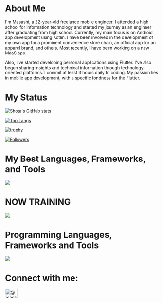 # About Me

I'm Masashi, a 22-year-old freelance mobile engineer. I attended a high school for information technology and started my journey as an engineer after graduating from high school. Currently, my main focus is on Android app development using Kotlin. I have been involved in the development of my own app for a prominent convenience store chain, an official app for an apparel brand, and others. Most recently, I have been working on a new MaaS app.

Also, I've started developing personal applications using Flutter. I've also begun sharing insights and technical information through technology-oriented platforms. I commit at least 3 hours daily to coding. My passion lies in mobile app development, with a specific fondness for the Flutter.

# My Status

![Shota's GitHub stats](https://github-readme-stats.vercel.app/api?username=mnengineer&show_icons=true&theme=vue-dark)

[![Top Langs](https://github-readme-stats.vercel.app/api/top-langs/?username=mnengineer&layout=compact&theme=vue-dark)](https://github.com/anuraghazra/github-readme-stats)

[![trophy](https://github-profile-trophy.vercel.app/?username=mnengineer&theme=discord)](https://github.com/ryo-ma/github-profile-trophy)

[![Followers](https://badgen.org/img/zenn/masashiii/followers?style=flat)](https://zenn.dev/masashiii)

# My Best Languages, Frameworks, and Tools

<img src="https://skillicons.dev/icons?i=kotlin,java,flutter,dart,androidstudio,vscode,github" />

# NOW TRAINING

<img src="https://skillicons.dev/icons?i=flutter,dart,firebase" />

# Programming Languages, Frameworks and Tools

<img src="https://skillicons.dev/icons?i=html,css,js,angular,vue,express,spring,postgresql,sqlite,mysql,androidstudio,vscode,github,firebase,figma,docker" />

# Connect with me:
<p align="left">
<a href="https://medium.com/@masashiii" target="blank"><img align="center" src="https://raw.githubusercontent.com/rahuldkjain/github-profile-readme-generator/master/src/images/icons/Social/medium.svg" alt="@masashiii" height="30" width="40" /></a>
</p>
